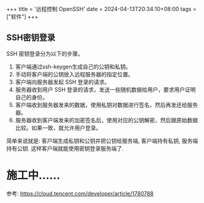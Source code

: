+++
title = '远程控制 OpenSSH'
date = 2024-04-13T20:34:10+08:00
tags = ["软件"]
+++

## SSH密钥登录

SSH 密钥登录分为以下的步骤。
1. 客户端通过ssh-keygen生成自己的公钥和私钥。
2. 手动将客户端的公钥放入远程服务器的指定位置。
3. 客户端向服务器发起 SSH 登录的请求。
4. 服务器收到用户 SSH 登录的请求，发送一些随机数据给用户，要求用户证明自己的身份。
5. 客户端收到服务器发来的数据，使用私钥对数据进行签名，然后再发还给服务器。
6. 服务器收到客户端发来的加密签名后，使用对应的公钥解密，然后跟原始数据比较。如果一致，就允许用户登录。

简单来说就是:  客户端生成私钥和公钥并把公钥给服务端, 客户端持有私钥, 服务端持有公钥. 这样客户端就能使用密钥登录服务端了.

# 施工中......

参考: https://cloud.tencent.com/developer/article/1780788
